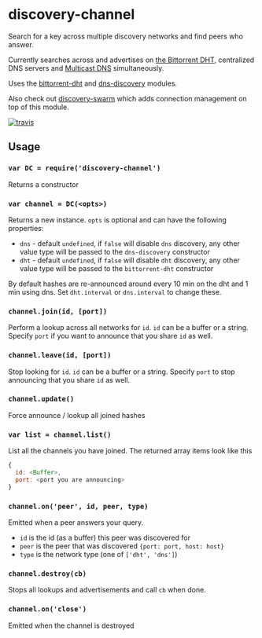 # discovery-channel

Search for a key across multiple discovery networks and find peers who answer.

Currently searches across and advertises on [the Bittorrent DHT](https://en.wikipedia.org/wiki/Mainline_DHT), centralized DNS servers and [Multicast DNS](https://en.wikipedia.org/wiki/Multicast_DNS) simultaneously.

Uses the [bittorrent-dht](https://github.com/feross/bittorrent-dht) and [dns-discovery](https://github.com/mafintosh/dns-discovery) modules.

Also check out [discovery-swarm](https://github.com/mafintosh/discovery-swarm) which adds connection management on top of this module.

[![travis][travis-image]][travis-url]

[travis-image]: https://img.shields.io/travis/maxogden/discovery-channel.svg?style=flat
[travis-url]: https://travis-ci.org/maxogden/discovery-channel

## Usage

### `var DC = require('discovery-channel')`

Returns a constructor

### `var channel = DC(<opts>)`

Returns a new instance. `opts` is optional and can have the following properties:

- `dns` - default `undefined`, if `false` will disable `dns` discovery, any other value type will be passed to the `dns-discovery` constructor
- `dht` - default `undefined`, if `false` will disable `dht` discovery, any other value type will be passed to the `bittorrent-dht` constructor

By default hashes are re-announced around every 10 min on the dht and 1 min using dns. Set `dht.interval` or `dns.interval` to change these.

### `channel.join(id, [port])`

Perform a lookup across all networks for `id`. `id` can be a buffer or a string.
Specify `port` if you want to announce that you share `id` as well.

### `channel.leave(id, [port])`

Stop looking for `id`. `id` can be a buffer or a string.
Specify `port` to stop announcing that you share `id` as well.

### `channel.update()`

Force announce / lookup all joined hashes

### `var list = channel.list()`

List all the channels you have joined. The returned array items look like this

``` js
{
  id: <Buffer>,
  port: <port you are announcing>
}
```

### `channel.on('peer', id, peer, type)`

Emitted when a peer answers your query.

- `id` is the id (as a buffer) this peer was discovered for
- `peer` is the peer that was discovered `{port: port, host: host}`
- `type` is the network type (one of `['dht', 'dns']`)

### `channel.destroy(cb)`

Stops all lookups and advertisements and call `cb` when done.

### `channel.on('close')`

Emitted when the channel is destroyed
